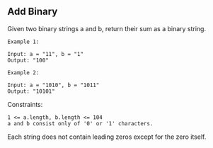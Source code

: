 ## Add Binary

Given two binary strings a and b, return their sum as a binary string.

```
Example 1:

Input: a = "11", b = "1" 
Output: "100"
```

```
Example 2:

Input: a = "1010", b = "1011"
Output: "10101"
```

Constraints:

```
1 <= a.length, b.length <= 104
a and b consist only of '0' or '1' characters.
```

Each string does not contain leading zeros except for the zero itself. 
 
